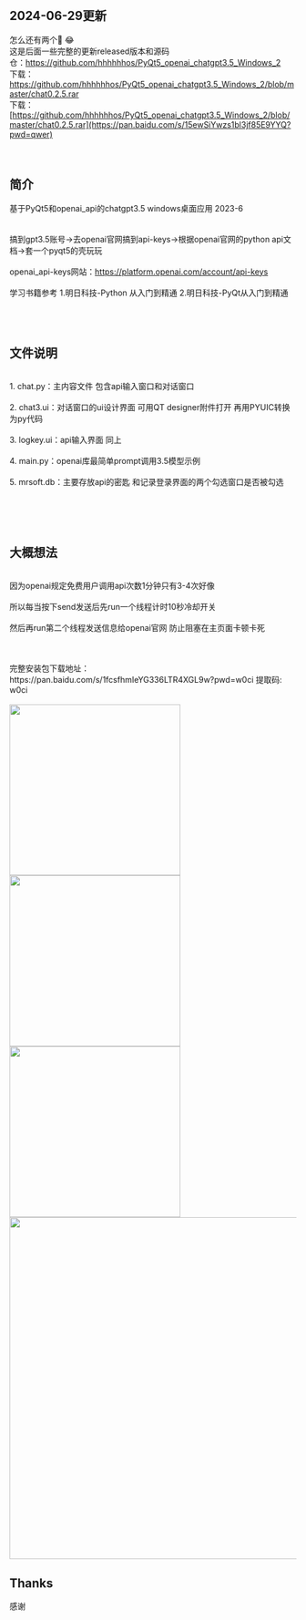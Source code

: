 <br>

## 2024-06-29更新
怎么还有两个🌟 😂<br>
这是后面一些完整的更新released版本和源码<br>
仓：https://github.com/hhhhhhos/PyQt5_openai_chatgpt3.5_Windows_2
<br>
下载：https://github.com/hhhhhhos/PyQt5_openai_chatgpt3.5_Windows_2/blob/master/chat0.2.5.rar
<br>
下载：[https://github.com/hhhhhhos/PyQt5_openai_chatgpt3.5_Windows_2/blob/master/chat0.2.5.rar](https://pan.baidu.com/s/15ewSiYwzs1bl3jf85E9YYQ?pwd=qwer)
<br><br><br>


## 简介

基于PyQt5和openai_api的chatgpt3.5 windows桌面应用 2023-6
<br>
<br>
<br>
搞到gpt3.5账号->去openai官网搞到api-keys->根据openai官网的python api文档->套一个pyqt5的壳玩玩
<br>
<br>
            openai_api-keys网站：https://platform.openai.com/account/api-keys
<br>
<br>
学习书籍参考 1.明日科技-Python 从入门到精通 
            2.明日科技-PyQt从入门到精通
<br>
<br>
<br><br>

## 文件说明

<br>
1. chat.py：主内容文件 包含api输入窗口和对话窗口<br><br>
2. chat3.ui：对话窗口的ui设计界面 可用QT designer附件打开 再用PYUIC转换为py代码<br><br>
3. logkey.ui：api输入界面 同上<br><br>
4. main.py：openai库最简单prompt调用3.5模型示例<br><br>
5. mrsoft.db：主要存放api的密匙 和记录登录界面的两个勾选窗口是否被勾选<br><br>
<br>
<br>
<br>

## 大概想法

<br>
因为openai规定免费用户调用api次数1分钟只有3-4次好像 <br><br>
所以每当按下send发送后先run一个线程计时10秒冷却开关 <br><br>
然后再run第二个线程发送信息给openai官网 防止阻塞在主页面卡顿卡死<br><br>
<br>
<br>
            完整安装包下载地址：<br>
            https://pan.baidu.com/s/1fcsfhmIeYG336LTR4XGL9w?pwd=w0ci    提取码: w0ci 
<br>
<br>
<img src="https://github.com/hhhhhhos/PyQt5_openai_chatgpt3.5_Windows/assets/71121770/0574371a-1b39-4967-b42d-4a16561f4fda" width=300px>
<br>
<img src="https://github.com/hhhhhhos/PyQt5_openai_chatgpt3.5_Windows/assets/71121770/c29bfd28-1827-4544-8be3-8abaca4e8eb9" width=300px>
<br>
<img src="https://github.com/hhhhhhos/PyQt5_openai_chatgpt3.5_Windows/assets/71121770/90dc28d5-94e7-4495-b371-a06ade349cb0" width=300px>
<br>
<img src="https://github.com/hhhhhhos/PyQt5_openai_chatgpt3.5_Windows/assets/71121770/5d352e41-0b44-44e9-91f3-4ad8a2397516" width=600px>











## Thanks

感谢 
